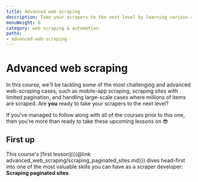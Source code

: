 ```yaml
---
title: Advanced web scraping
description: Take your scrapers to the next level by learning various advanced concepts and techniques that will help you build highly scalable and reliable crawlers.
menuWeight: 6
category: web scraping & automation
paths:
- advanced-web-scraping
---
```


# Advanced web scraping

In this course, we'll be tackling some of the most challenging and advanced web-scraping cases, such as mobile-app scraping, scraping sites with limited pagination, and handling large-scale cases where millions of items are scraped. Are **you** ready to take your scrapers to the next level?

If you've managed to follow along with all of the courses prior to this one, then you're more than ready to take these upcoming lessons on 😎

<!-- Just like the [**Web scraping for beginners**]({{@link web_scraping_for_beginners.md}}) course, this course is divided into two main sections: **Data collection** and **Crawling**. -->

## [](#first-up) First up

This course's [first lesson]({{@link advanced_web_scraping/scraping_paginated_sites.md}}) dives head-first into one of the most valuable skills you can have as a scraper developer: **Scraping paginated sites**.

